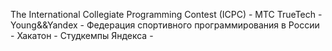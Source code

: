 The International Collegiate Programming Contest (ICPC) - 
MTC TrueTech - 
Young&&Yandex - 
Федерация спортивного программирования в России - 
Хакатон - 
Студкемпы Яндекса - 
